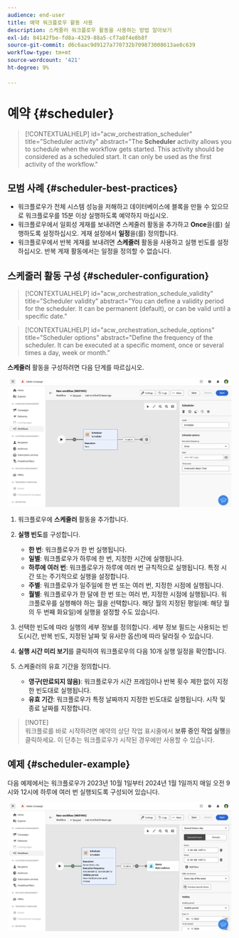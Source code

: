 ```yaml
---
audience: end-user
title: 예약 워크플로우 활동 사용
description: 스케줄러 워크플로우 활동을 사용하는 방법 알아보기
exl-id: 84142fbe-fd8a-4329-88a5-cf7a8f4e8b8f
source-git-commit: d6c6aac9d9127a770732b709873008613ae8c639
workflow-type: tm+mt
source-wordcount: '421'
ht-degree: 9%

---
```


# 예약 {#scheduler}

>[!CONTEXTUALHELP]
>id="acw_orchestration_scheduler"
>title="Scheduler activity"
>abstract="The **Scheduler** activity allows you to schedule when the workflow gets started. This activity should be considered as a scheduled start. It can only be used as the first activity of the workflow."

## 모범 사례 {#scheduler-best-practices}

* 워크플로우가 전체 시스템 성능을 저해하고 데이터베이스에 블록을 만들 수 있으므로 워크플로우를 15분 이상 실행하도록 예약하지 마십시오.
* 워크플로우에서 일회성 게재를 보내려면 스케줄러 활동을 추가하고 **Once**&#x200B;을(를) 실행하도록 설정하십시오. 게재 설정에서 **일정**&#x200B;을(를) 정의합니다.
* 워크플로우에서 반복 게재를 보내려면 **스케줄러** 활동을 사용하고 실행 빈도를 설정하십시오. 반복 게재 활동에서는 일정을 정의할 수 없습니다.

## 스케줄러 활동 구성 {#scheduler-configuration}

>[!CONTEXTUALHELP]
>id="acw_orchestration_schedule_validity"
>title="Scheduler validity"
>abstract="You can define a validity period for the scheduler. It can be permanent (default), or can be valid until a specific date."

>[!CONTEXTUALHELP]
>id="acw_orchestration_schedule_options"
>title="Scheduler options"
>abstract="Define the frequency of the scheduler. It can be executed at a specific moment, once or several times a day, week or month."

**스케줄러** 활동을 구성하려면 다음 단계를 따르십시오.

![스케줄러 활동 구성 인터페이스](../assets/workflow-scheduler.png)

1. 워크플로우에 **스케줄러** 활동을 추가합니다.

1. **실행 빈도**&#x200B;를 구성합니다.

   * **한 번**: 워크플로우가 한 번 실행됩니다.
   * **일별**: 워크플로우가 하루에 한 번, 지정한 시간에 실행됩니다.
   * **하루에 여러 번**: 워크플로우가 하루에 여러 번 규칙적으로 실행됩니다. 특정 시간 또는 주기적으로 실행을 설정합니다.
   * **주별**: 워크플로우가 일주일에 한 번 또는 여러 번, 지정한 시점에 실행됩니다.
   * **월별**: 워크플로우가 한 달에 한 번 또는 여러 번, 지정한 시점에 실행됩니다. 워크플로우를 실행해야 하는 월을 선택합니다. 해당 월의 지정된 평일(예: 해당 월의 두 번째 화요일)에 실행을 설정할 수도 있습니다.

1. 선택한 빈도에 따라 실행의 세부 정보를 정의합니다. 세부 정보 필드는 사용되는 빈도(시간, 반복 빈도, 지정된 날짜 및 유사한 옵션)에 따라 달라질 수 있습니다.

1. **실행 시간 미리 보기**&#x200B;를 클릭하여 워크플로우의 다음 10개 실행 일정을 확인합니다.

1. 스케줄러의 유효 기간을 정의합니다.

   * **영구(만료되지 않음)**: 워크플로우가 시간 프레임이나 반복 횟수 제한 없이 지정한 빈도대로 실행됩니다.
   * **유효 기간**: 워크플로우가 특정 날짜까지 지정한 빈도대로 실행됩니다. 시작 및 종료 날짜를 지정합니다.

>[!NOTE]\
워크플로를 바로 시작하려면 예약의 상단 작업 표시줄에서 **보류 중인 작업 실행**&#x200B;을 클릭하세요. 이 단추는 워크플로우가 시작된 경우에만 사용할 수 있습니다.

## 예제 {#scheduler-example}

다음 예제에서는 워크플로우가 2023년 10월 1일부터 2024년 1월 1일까지 매일 오전 9시와 12시에 하루에 여러 번 실행되도록 구성되어 있습니다.

![스케줄러 활동 예제 구성](../assets/workflow-scheduler2.png)